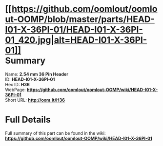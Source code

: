 
[[https://github.com/oomlout/oomlout-OOMP/blob/master/parts/HEAD-I01-X-36PI-01/HEAD-I01-X-36PI-01_420.jpg|alt=HEAD-I01-X-36PI-01]]     
Summary
=================
  
Name: __2.54 mm 36 Pin Header__    
ID: __HEAD-I01-X-36PI-01__   
Hex ID: __H36__   
WebPage: __https://github.com/oomlout/oomlout-OOMP/wiki/HEAD-I01-X-36PI-01__   
Short URL: __http://oom.lt/H36__   

Full Details
==========================
Full summary of this part can be found in the wiki:   
__https://github.com/oomlout/oomlout-OOMP/wiki/HEAD-I01-X-36PI-01__    

